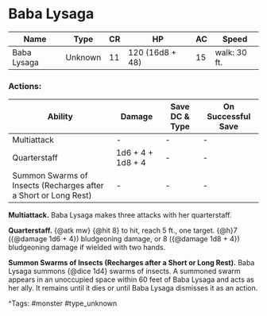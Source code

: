 # Baba Lysaga

| Name | Type | CR | HP | AC | Speed |
|------|------|----|----|----|-------|
| Baba Lysaga | Unknown | 11 | 120 (16d8 + 48) | 15 | walk: 30 ft. |

### Actions:

| Ability | Damage | Save DC & Type | On Successful Save |
|---------|--------|----------------|--------------------|
| Multiattack | - | - | - |
| Quarterstaff | 1d6 + 4 + 1d8 + 4 | - | - |
| Summon Swarms of Insects (Recharges after a Short or Long Rest) | - | - | - |


**Multiattack.** Baba Lysaga makes three attacks with her quarterstaff.

**Quarterstaff.** {@atk mw} {@hit 8} to hit, reach 5 ft., one target. {@h}7 ({@damage 1d6 + 4}) bludgeoning damage, or 8 ({@damage 1d8 + 4}) bludgeoning damage if wielded with two hands.

**Summon Swarms of Insects (Recharges after a Short or Long Rest).** Baba Lysaga summons {@dice 1d4} swarms of insects. A summoned swarm appears in an unoccupied space within 60 feet of Baba Lysaga and acts as her ally. It remains until it dies or until Baba Lysaga dismisses it as an action.

^Tags: #monster #type_unknown